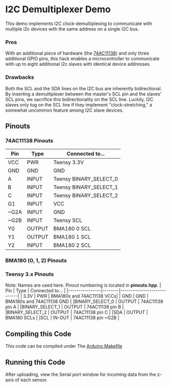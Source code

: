 I2C Demultiplexer Demo
======================

This demo implements I2C clock-demultiplexing to communicate with multiple
i2c devices with the same address on a single I2C bus.

### Pros
With an additional piece of hardware (the
[74AC11138](http://www.ti.com/lit/ds/symlink/74ac11138.pdf)) and only three
additional GPIO pins, this hack enables a microcontroller to communicate with
up to eight additional i2c slaves with identical device addresses.

### Drawbacks
Both the SCL and the SDA lines on the I2C bus are inherently bidirectional.
By inserting a demultiplexer between the master's SCL pin and the slaves' SCL
pins, we sacrifice this bidirectionality on the SCL line. Luckily, I2C slaves
only tug on the SCL line if they implement "clock-stretching," a somewhat
uncommon feature among I2C slave devices.

## Pinouts
### 74AC11138 Pinouts
| Pin  | Type   | Connected to...        |
|------|--------|------------------------|
| VCC  | PWR    | Teensy 3.3V            |
| GND  | GND    | GND                    |
| A    | INPUT  | Teensy BINARY_SELECT_0 |
| B    | INPUT  | Teensy BINARY_SELECT_1 |
| C    | INPUT  | Teensy BINARY_SELECT_2 |
| G1   | INPUT  | VCC                    |
| ~G2A | INPUT  | GND                    |
| ~G2B | INPUT  | Teensy SCL             |
| Y0   | OUTPUT | BMA180 0 SCL           |
| Y1   | OUTPUT | BMA180 1 SCL           |
| Y2   | INPUT  | BMA180 2 SCL           |

### BMA180 (0, 1, 2) Pinouts


### Teensy 3.x Pinouts
Note: Names are used here. Pinout numbering is located in **pinouts.hpp**.
| Pin            | Type   | Connected to...            |
|----------------|--------|----------------------------|
| 3.3V           | PWR    | BMA180s and 74AC11138  VCCs|
| GND            | GND    | BMA180s and 74AC11138  GND |
|BINARY_SELECT_0 | OUTPUT | 74AC11138 pin A            |
|BINARY_SELECT_1 | OUTPUT | 74AC11138 pin B            |
|BINARY_SELECT_2 | OUTPUT | 74AC11138 pin C            |
|SDA             | OUTPUT | BMA180 SCLs                |
|SCL             | IN-OUT | 74AC11138 pin ~G2B         |

## Compiling this Code

This code can be compiled under The [Arduino Makefile](https://github.com/sudar/Arduino-Makefile)

## Running this Code
After uploading, view the Serial port window for incoming data from the z-axis
of each sensor.
